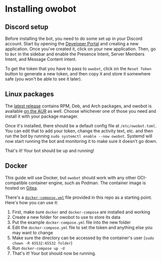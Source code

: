 # Installing owobot

## Discord setup

Before installing the bot, you need to do some set up in your Discord account. Start by opening the [Developer Portal](https://discord.com/developers/applications) and creating a new application. Once you've created it, click on your new application. Then, go to `Bot` in the sidebar and enable the Presence Intent, Server Members Intent, and Message Content intent.

To get the token that you have to pass to `owobot`, click on the `Reset Token` button to generate a new token, and then copy it and store it somewhere safe (you won't be able to see it later).

## Linux packages

The [latest release](https://gitea.elara.ws/owobot/owobot/releases/latest) contains RPM, Deb, and Arch packages, and owobot is available [on the AUR](https://aur.archlinux.org/packages/owobot-bin/) as well. Choose whichever one of those you need and install it with your package manager.

Once it's installed, there should be a default config file at `/etc/owobot.toml`. You can edit that to add your token, change the activity text, etc. and then run the bot by running `sudo systemctl enable --now owobot`. Systemd will now start running the bot and monitoring it to make sure it doesn't go down.

That's it! Your bot should be up and running!

## Docker

This guide will use Docker, but `owobot` should work with any other OCI-compatible container engine, such as Podman. The container image is hosted on [Gitea](https://gitea.elara.ws/owobot/-/packages/container/owobot/latest).

There's a [`docker-compose.yml`](docker-compose.yml) file provided in this repo as a starting point. Here's how you can use it:

1. First, make sure `docker` and `docker-compose` are installed and working
2. Create a new folder for owobot to use to store its data
3. Put the example `docker-compose.yml` file into the new folder
4. Edit the `docker-compose.yml` file to set the token and anything else you may want to change
5. Make sure the directory can be accessed by the container's user (`sudo chown -R 65532:65532 folder`)
6. Run `docker-compose up -d`
7. That's it! Your bot should now be running.